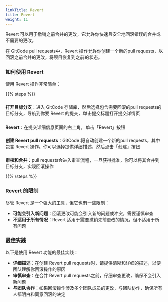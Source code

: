 ```yaml
---
linkTitle: Revert
title: Revert
weight: 11
---
```


Revert 可以用于撤销之前合并的更改，它允许你快速且安全地回滚错误的合并或不需要的更改。

在 GitCode pull requests中，Revert 操作允许你创建一个新的pull requests，以回滚之前合并的更改，将项目恢复到之前的状态。

### 如何使用 Revert

使用 Revert 操作非常简单：

{{% steps %}}

###
**打开目标分支**：进入 GitCode 存储库，然后选择包含需要回滚的pull requests的目标分支，导航到你要 Revert 的提交，单击提交标题打开提交详情页

###
**Revert**：在提交详细信息页面的右上角，单击「Revert」按钮

###
**创建 Revert pull requests**：GitCode 将自动创建一个新的pull requests，其中包含 Revert 操作。你可以选择提供详细描述，然后点击「创建」按钮

###
**审核和合并**：pull requests会进入审查流程，一旦获得批准，你可以将其合并到目标分支，实现回滚操作

{{% /steps %}}

### Revert 的限制

尽管 Revert 是一个强大的工具，但它也有一些限制：

- **可能会引入新问题**：回滚更改可能会引入新的问题或冲突，需要谨慎审查
- **不适用于所有情况**：Revert 适用于需要撤销先前更改的情况，但不适用于所有问题

### 最佳实践

以下是使用 Revert 功能的最佳实践：

- **详细描述**：在创建 Revert pull requests时，请提供清晰和详细的描述，以便团队理解你回滚操作的原因
- **审慎审查**：在合并 Revert pull requests之前，仔细审查更改，确保不会引入新问题
- **与团队协作**：如果回滚操作涉及多个团队成员的更改，与团队协作，确保所有人都明白和同意回滚的决定